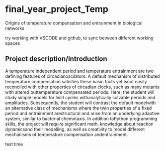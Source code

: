 # final_year_project_Temp
Origins of temperature compensation and entrainment in biological networks

try working with VSCODE and github, to sync between different working spaces

## Project description/introduction
A temperature independent period and temperature entrainment are two defining features of circadianoscilators. A default mechanism of distributed temperature compensation satisfies these basic facts yet isnot easily reconciled with other properties of circadian clocks, such as many mutants with altered buttemperature compensated periods. Here, the student will study simple models for limit cycles withanalytically solvable periods and amplitudes. Subsequently, the student will contrast the default modelwith an alternative class of mechanisms where the twin properties of a fixed period and entrainment arestructural and arise from an underlying adaptive system, similar to bacterial chemotaxis. In addition toPython programming skills, the project will require significant math, knowledge about reaction dynamicsand their modelling, as well as creativity to model different mechanisms of temperature compensation andentrainment.

test time